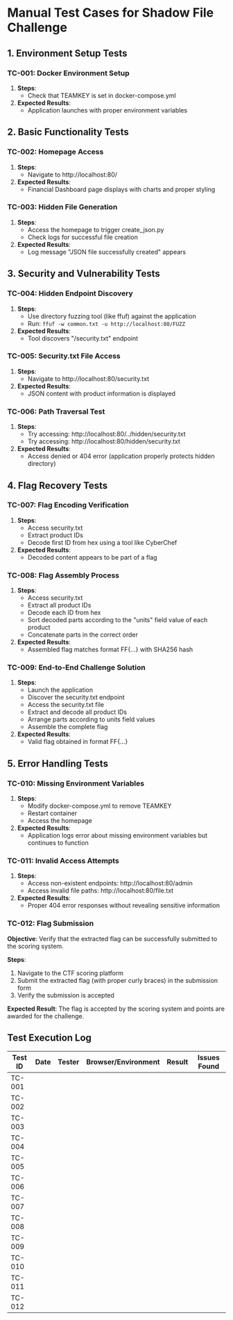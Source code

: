 # Manual Test Cases for Shadow File Challenge

## 1. Environment Setup Tests

### TC-001: Docker Environment Setup
1. **Steps**:
   - Check that TEAMKEY is set in docker-compose.yml
2. **Expected Results**:
   - Application launches with proper environment variables

## 2. Basic Functionality Tests

### TC-002: Homepage Access
1. **Steps**:
   - Navigate to http://localhost:80/
2. **Expected Results**:
   - Financial Dashboard page displays with charts and proper styling

### TC-003: Hidden File Generation
1. **Steps**:
   - Access the homepage to trigger create_json.py
   - Check logs for successful file creation
2. **Expected Results**:
   - Log message "JSON file successfully created" appears

## 3. Security and Vulnerability Tests

### TC-004: Hidden Endpoint Discovery
1. **Steps**:
   - Use directory fuzzing tool (like ffuf) against the application
   - Run: `ffuf -w common.txt -u http://localhost:80/FUZZ`
2. **Expected Results**:
   - Tool discovers "/security.txt" endpoint

### TC-005: Security.txt File Access
1. **Steps**:
   - Navigate to http://localhost:80/security.txt
2. **Expected Results**:
   - JSON content with product information is displayed

### TC-006: Path Traversal Test
1. **Steps**:
   - Try accessing: http://localhost:80/../hidden/security.txt
   - Try accessing: http://localhost:80/hidden/security.txt
2. **Expected Results**:
   - Access denied or 404 error (application properly protects hidden directory)

## 4. Flag Recovery Tests

### TC-007: Flag Encoding Verification
1. **Steps**:
   - Access security.txt
   - Extract product IDs 
   - Decode first ID from hex using a tool like CyberChef
2. **Expected Results**:
   - Decoded content appears to be part of a flag

### TC-008: Flag Assembly Process
1. **Steps**:
   - Access security.txt
   - Extract all product IDs
   - Decode each ID from hex
   - Sort decoded parts according to the "units" field value of each product
   - Concatenate parts in the correct order
2. **Expected Results**:
   - Assembled flag matches format FF{...} with SHA256 hash

### TC-009: End-to-End Challenge Solution
1. **Steps**:
   - Launch the application
   - Discover the security.txt endpoint
   - Access the security.txt file
   - Extract and decode all product IDs
   - Arrange parts according to units field values
   - Assemble the complete flag
2. **Expected Results**:
   - Valid flag obtained in format FF{...}

## 5. Error Handling Tests

### TC-010: Missing Environment Variables
1. **Steps**:
   - Modify docker-compose.yml to remove TEAMKEY
   - Restart container
   - Access the homepage
2. **Expected Results**:
   - Application logs error about missing environment variables but continues to function

### TC-011: Invalid Access Attempts
1. **Steps**:
   - Access non-existent endpoints: http://localhost:80/admin
   - Access invalid file paths: http://localhost:80/file.txt
2. **Expected Results**:
   - Proper 404 error responses without revealing sensitive information

### TC-012: Flag Submission
**Objective**: Verify that the extracted flag can be successfully submitted to the scoring system.

**Steps**:
1. Navigate to the CTF scoring platform
2. Submit the extracted flag (with proper curly braces) in the submission form
3. Verify the submission is accepted

**Expected Result**: The flag is accepted by the scoring system and points are awarded for the challenge.

## Test Execution Log

| Test ID | Date | Tester | Browser/Environment | Result | Issues Found |
|---------|------|--------|---------------------|--------|--------------|
| TC-001  |      |        |                     |        |              |
| TC-002  |      |        |                     |        |              |
| TC-003  |      |        |                     |        |              |
| TC-004  |      |        |                     |        |              |
| TC-005  |      |        |                     |        |              |
| TC-006  |      |        |                     |        |              |
| TC-007  |      |        |                     |        |              |
| TC-008  |      |        |                     |        |              |
| TC-009  |      |        |                     |        |              |
| TC-010  |      |        |                     |        |              |
| TC-011  |      |        |                     |        |              |
| TC-012  |      |        |                     |        |              |
